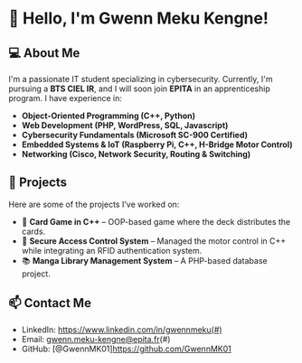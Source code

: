 # 👋 Hello, I'm Gwenn Meku Kengne!

## 💻 About Me
I'm a passionate IT student specializing in cybersecurity. Currently, I'm pursuing a **BTS CIEL IR**, and I will soon join **EPITA** in an apprenticeship program. I have experience in:
- **Object-Oriented Programming (C++, Python)**
- **Web Development (PHP, WordPress, SQL, Javascript)**
- **Cybersecurity Fundamentals (Microsoft SC-900 Certified)**
- **Embedded Systems & IoT (Raspberry Pi, C++, H-Bridge Motor Control)**
- **Networking (Cisco, Network Security, Routing & Switching)**

## 🚀 Projects
Here are some of the projects I've worked on:
- 🎴 **Card Game in C++** – OOP-based game where the deck distributes the cards.
- 🔐 **Secure Access Control System** – Managed the motor control in C++ while integrating an RFID authentication system.
- 📚 **Manga Library Management System** – A PHP-based database project.

## 📫 Contact Me
- LinkedIn: https://www.linkedin.com/in/gwennmeku(#)
- Email: gwenn.meku-kengne@epita.fr(#)
- GitHub: [@GwennMK01]https://github.com/GwennMK01
